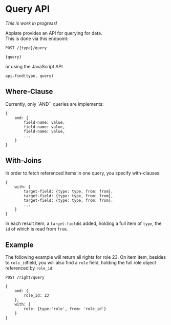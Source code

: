 # Query API

_This is work in progress!_

Applate provides an API for querying for data.  
This is done via this endpoint:

````
POST /{type}/query

{query}
````
or using the JavaScript API
````
api.find(type, query)
````

## Where-Clause

Currently, only `AND`` queries are implements:
````
{
    and: {
        field-name: value,
        field-name: value,
        field-name: value,
        ...
    }
}               
````

## With-Joins

In order to fetch referenced items in one query, 
you specify with-clauses:
````
{
    with: {
        target-field: {type: type, from: from},
        target-field: {type: type, from: from},
        target-field: {type: type, from: from},
        ...
    }
}               
````
In each result item, a `target-field`is added, holding 
a full item of ``type``, the `id` of which is read 
from ``from``.

## Example

The following example will return all rights for role 23.
On item item, besides to ``role_id``field, you will also find 
a `role` field, holding the full role object referenced
by ``role_id``: 

````
POST /right/query

{
    and: {
        role_id: 23
    },
    with: {
        role: {type:'role', from: 'role_id'}
    }
}
````



